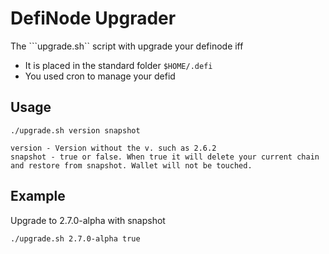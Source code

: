 # DefiNode Upgrader

The ```upgrade.sh`` script with upgrade your definode iff

- It is placed in the standard folder ```$HOME/.defi```
- You used cron to manage your defid

## Usage

```
./upgrade.sh version snapshot

version - Version without the v. such as 2.6.2
snapshot - true or false. When true it will delete your current chain and restore from snapshot. Wallet will not be touched.
```

## Example

Upgrade to 2.7.0-alpha with snapshot

```
./upgrade.sh 2.7.0-alpha true
```
